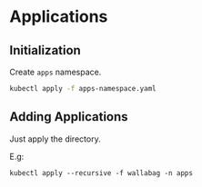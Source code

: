 # Applications

## Initialization

Create `apps` namespace.

```bash
kubectl apply -f apps-namespace.yaml
```

## Adding Applications

Just apply the directory.

E.g:

```
kubectl apply --recursive -f wallabag -n apps
```

